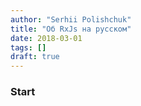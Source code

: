 ```yaml
---
author: "Serhii Polishchuk"
title: "Об RxJs на русском"
date: 2018-03-01
tags: []
draft: true
---
```

<!--more-->
### Start
